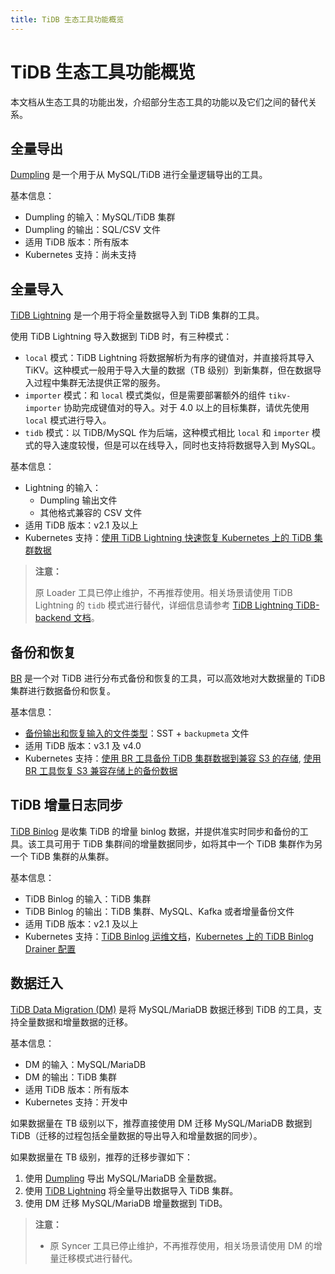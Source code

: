 ```yaml
---
title: TiDB 生态工具功能概览
---
```


# TiDB 生态工具功能概览

本文档从生态工具的功能出发，介绍部分生态工具的功能以及它们之间的替代关系。

## 全量导出

[Dumpling](/dumpling-overview.md) 是一个用于从 MySQL/TiDB 进行全量逻辑导出的工具。

基本信息：

- Dumpling 的输入：MySQL/TiDB 集群
- Dumpling 的输出：SQL/CSV 文件
- 适用 TiDB 版本：所有版本
- Kubernetes 支持：尚未支持

## 全量导入

[TiDB Lightning](/tidb-lightning/tidb-lightning-overview.md) 是一个用于将全量数据导入到 TiDB 集群的工具。

使用 TiDB Lightning 导入数据到 TiDB 时，有三种模式：

- `local` 模式：TiDB Lightning 将数据解析为有序的键值对，并直接将其导入 TiKV。这种模式一般用于导入大量的数据（TB 级别）到新集群，但在数据导入过程中集群无法提供正常的服务。
- `importer` 模式：和 `local` 模式类似，但是需要部署额外的组件 `tikv-importer` 协助完成键值对的导入。对于 4.0 以上的目标集群，请优先使用 `local` 模式进行导入。
- `tidb` 模式：以 TiDB/MySQL 作为后端，这种模式相比 `local` 和 `importer` 模式的导入速度较慢，但是可以在线导入，同时也支持将数据导入到 MySQL。

基本信息：

- Lightning 的输入：
    - Dumpling 输出文件
    - 其他格式兼容的 CSV 文件
- 适用 TiDB 版本：v2.1 及以上
- Kubernetes 支持：[使用 TiDB Lightning 快速恢复 Kubernetes 上的 TiDB 集群数据](https://docs.pingcap.com/zh/tidb-in-kubernetes/v1.1/restore-data-using-tidb-lightning)

> **注意：**
>
> 原 Loader 工具已停止维护，不再推荐使用。相关场景请使用 TiDB Lightning 的 `tidb` 模式进行替代，详细信息请参考 [TiDB Lightning TiDB-backend 文档](/tidb-lightning/tidb-lightning-backends.md#从-loader-迁移到-tidb-lightning-tidb-backend)。

## 备份和恢复

[BR](/br/backup-and-restore-tool.md) 是一个对 TiDB 进行分布式备份和恢复的工具，可以高效地对大数据量的 TiDB 集群进行数据备份和恢复。

基本信息：

- [备份输出和恢复输入的文件类型](/br/backup-and-restore-tool.md#备份文件类型)：SST + `backupmeta` 文件
- 适用 TiDB 版本：v3.1 及 v4.0
- Kubernetes 支持：[使用 BR 工具备份 TiDB 集群数据到兼容 S3 的存储](https://docs.pingcap.com/zh/tidb-in-kubernetes/v1.1/backup-to-aws-s3-using-br), [使用 BR 工具恢复 S3 兼容存储上的备份数据](https://docs.pingcap.com/zh/tidb-in-kubernetes/v1.1/restore-from-aws-s3-using-br)

## TiDB 增量日志同步

[TiDB Binlog](/tidb-binlog/tidb-binlog-overview.md) 是收集 TiDB 的增量 binlog 数据，并提供准实时同步和备份的工具。该工具可用于 TiDB 集群间的增量数据同步，如将其中一个 TiDB 集群作为另一个 TiDB 集群的从集群。

基本信息：

- TiDB Binlog 的输入：TiDB 集群
- TiDB Binlog 的输出：TiDB 集群、MySQL、Kafka 或者增量备份文件
- 适用 TiDB 版本：v2.1 及以上
- Kubernetes 支持：[TiDB Binlog 运维文档](https://docs.pingcap.com/zh/tidb-in-kubernetes/v1.1/deploy-tidb-binlog)，[Kubernetes 上的 TiDB Binlog Drainer 配置](https://docs.pingcap.com/zh/tidb-in-kubernetes/v1.1/configure-tidb-binlog-drainer)

## 数据迁入

[TiDB Data Migration (DM)](https://docs.pingcap.com/zh/tidb-data-migration/v2.0/overview) 是将 MySQL/MariaDB 数据迁移到 TiDB 的工具，支持全量数据和增量数据的迁移。

基本信息：

- DM 的输入：MySQL/MariaDB
- DM 的输出：TiDB 集群
- 适用 TiDB 版本：所有版本
- Kubernetes 支持：开发中

如果数据量在 TB 级别以下，推荐直接使用 DM 迁移 MySQL/MariaDB 数据到 TiDB（迁移的过程包括全量数据的导出导入和增量数据的同步）。

如果数据量在 TB 级别，推荐的迁移步骤如下：

1. 使用 [Dumpling](/dumpling-overview.md) 导出 MySQL/MariaDB 全量数据。
2. 使用 [TiDB Lightning](/tidb-lightning/tidb-lightning-overview.md) 将全量导出数据导入 TiDB 集群。
3. 使用 DM 迁移 MySQL/MariaDB 增量数据到 TiDB。

> **注意：**
>
> - 原 Syncer 工具已停止维护，不再推荐使用，相关场景请使用 DM 的增量迁移模式进行替代。
